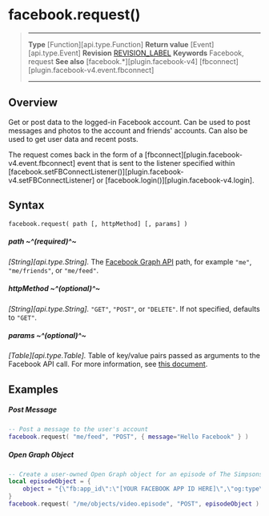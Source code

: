 # facebook.request()

> --------------------- ------------------------------------------------------------------------------------------
> __Type__              [Function][api.type.Function]
> __Return value__      [Event][api.type.Event]
> __Revision__          [REVISION_LABEL](REVISION_URL)
> __Keywords__          Facebook, request
> __See also__			[facebook.*][plugin.facebook-v4]
>						[fbconnect][plugin.facebook-v4.event.fbconnect]
> --------------------- ------------------------------------------------------------------------------------------


## Overview

Get or post data to the logged-in Facebook account. Can be used to post messages and photos to the account and friends' accounts. Can also be used to get user data and recent posts.

The request comes back in the form of a [fbconnect][plugin.facebook-v4.event.fbconnect] event that is sent to the listener specified within [facebook.setFBConnectListener()][plugin.facebook-v4.setFBConnectListener] or [facebook.login()][plugin.facebook-v4.login].


## Syntax

	facebook.request( path [, httpMethod] [, params] )

##### path ~^(required)^~
_[String][api.type.String]._ The [Facebook Graph API](http://developers.facebook.com/docs/api/) path, for example `"me"`, `"me/friends"`, or `"me/feed"`.

##### httpMethod ~^(optional)^~
_[String][api.type.String]._ `"GET"`, `"POST"`, or `"DELETE"`. If not specified, defaults to `"GET"`.

##### params ~^(optional)^~
_[Table][api.type.Table]._ Table of key/value pairs passed as arguments to the Facebook&nbsp;API call. For more information, see [this document](http://developers.facebook.com/docs/reference/api/post/).


## Examples

##### Post Message

``````lua
-- Post a message to the user's account
facebook.request( "me/feed", "POST", { message="Hello Facebook" } )
``````

##### Open Graph Object

``````lua
-- Create a user-owned Open Graph object for an episode of The Simpsons
local episodeObject = {
	object = "{\"fb:app_id\":\"[YOUR FACEBOOK APP ID HERE]\",\"og:type\":\"video.episode\",\"og:url\":\"https:\/\/www.simpsonsworld.com\",\"og:title\":\"Treehouse\ of\ Horror\ XXVI\",\"og:image\":\"https:\/\/upload.wikimedia.org\/wikipedia\/en\/e\/e6\/Treehouse_of_Horror_XXVI_poster.jpg\"}"
}
facebook.request( "/me/objects/video.episode", "POST", episodeObject )
``````

